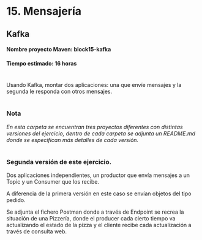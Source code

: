 # 15. Mensajería

## Kafka

#### **Nombre proyecto Maven:** block15-kafka
#### **Tiempo estimado:** 16 horas

#

Usando Kafka, montar dos aplicaciones: una que envíe mensajes y la segunda le responda con otros mensajes.
<br>

#

### **Nota**
*En esta carpeta se encuentran tres proyectos diferentes con distintas versiones del ejercicio, dentro de cada carpeta se adjunta un README.md donde se especifican más detalles de cada versión.*
<br>

#

### **Segunda versión de este ejercicio.**

Dos aplicaciones independientes, un productor que envía mensajes a un Topic y un Consumer que los recibe.

A diferencia de la primera versión en este caso se envían objetos del tipo pedido.

Se adjunta el fichero Postman donde a través de Endpoint se recrea la situación de una Pizzería, donde el producer cada cierto tiempo va actualizando el estado de la pizza y el cliente recibe cada actualización a través de consulta web.